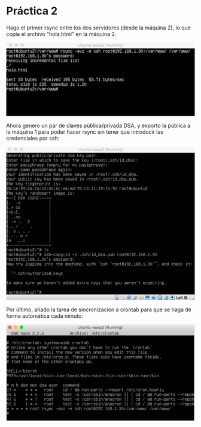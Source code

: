 # Práctica 2


Hago el primer rsync entre los dos servidores (desde la máquina 2), lo que copia el archivo "hola.html" en la máquina 2.

![img1](https://github.com/fjfernandez93/swap1516/blob/master/pract2/img/p2_-_1.png)

Ahora genero un par de claves pública/privada DSA, y exporto la pública a la máquina 1 para poder hacer rsync sin tener
que introducir las credenciales por ssh:

![img2](https://github.com/fjfernandez93/swap1516/blob/master/pract2/img/p2_-_2.png)

Por último, añado la tarea de sincronizacion a crontab para que se haga de forma automática cada minuto:

![img3](https://github.com/fjfernandez93/swap1516/blob/master/pract2/img/p2_-_3.png)
